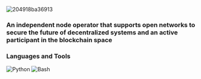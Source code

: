 ![204918ba36913](https://user-images.githubusercontent.com/105497450/194762583-befe0e13-bf8b-45e5-95c4-28a4ca99c887.gif)


### An independent node operator that supports open networks to secure the future of decentralized systems and an active participant in the blockchain space

### Languages and Tools 
![Python](https://img.shields.io/badge/-Python-blueviolet?style=flat&logo=python) ![Bash](https://img.shields.io/badge/-Bash-brightgreen?style=flat&logo=bash)

